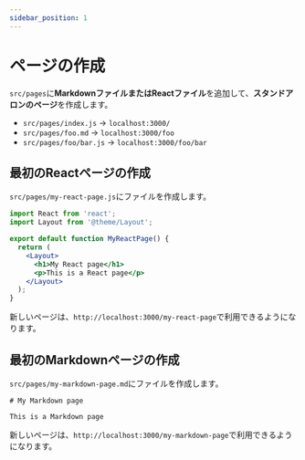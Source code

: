 ```yaml
---
sidebar_position: 1
---
```


# ページの作成

`src/pages`に**MarkdownファイルまたはReactファイル**を追加して、**スタンドアロンのページ**を作成します。

- `src/pages/index.js` -> `localhost:3000/`
- `src/pages/foo.md` -> `localhost:3000/foo`
- `src/pages/foo/bar.js` -> `localhost:3000/foo/bar`

## 最初のReactページの作成

`src/pages/my-react-page.js`にファイルを作成します。

```jsx title="src/pages/my-react-page.js"
import React from 'react';
import Layout from '@theme/Layout';

export default function MyReactPage() {
  return (
    <Layout>
      <h1>My React page</h1>
      <p>This is a React page</p>
    </Layout>
  );
}
```

新しいページは、`http://localhost:3000/my-react-page`で利用できるようになります。

## 最初のMarkdownページの作成

`src/pages/my-markdown-page.md`にファイルを作成します。

```mdx title="src/pages/my-markdown-page.md"
# My Markdown page

This is a Markdown page
```

新しいページは、`http://localhost:3000/my-markdown-page`で利用できるようになります。